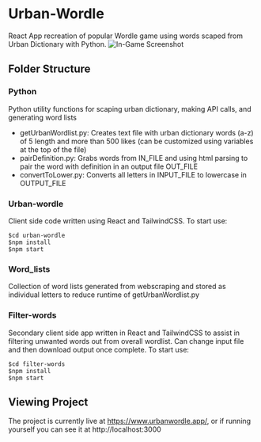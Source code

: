 # Urban-Wordle
React App recreation of popular Wordle game using words scaped from Urban Dictionary with Python.
![In-Game Screenshot](https://i.imgur.com/oetRWLF.png)

## Folder Structure

### Python

Python utility functions for scaping urban dictionary, making API calls, and generating word lists

- getUrbanWordlist.py: Creates text file with urban dictionary words (a-z) of 5 length and more than 500 likes (can be customized using variables at the top of the file)
- pairDefinition.py: Grabs words from IN_FILE and using html parsing to pair the word with definition in an output file OUT_FILE
- convertToLower.py: Converts all letters in INPUT_FILE to lowercase in OUTPUT_FILE

### Urban-wordle

Client side code written using React and TailwindCSS. To start use:

    $cd urban-wordle
    $npm install
    $npm start
    
### Word_lists

Collection of word lists generated from webscraping and stored as individual letters to reduce runtime of getUrbanWordlist.py

### Filter-words

Secondary client side app written in React and TailwindCSS to assist in filtering unwanted words out from overall wordlist. Can change input file and then download output once complete. To start use:

    $cd filter-words
    $npm install
    $npm start

## Viewing Project

The project is currently live at https://www.urbanwordle.app/, or if running yourself you can see it at http://localhost:3000

